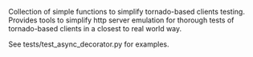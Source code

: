 Collection of simple functions to simplify tornado-based clients testing.
Provides tools to simplify http server emulation for thorough tests of
tornado-based clients in a closest to real world way.

See tests/test_async_decorator.py for examples.
